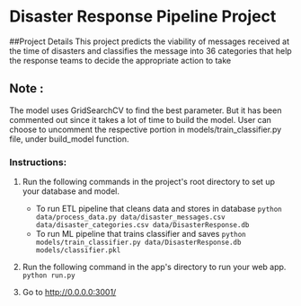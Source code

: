 # Disaster Response Pipeline Project

##Project Details
This project predicts the viability of messages received at the time of disasters and classifies the message into 36 categories that help the response teams to decide the appropriate action to take

## Note : 
The model uses GridSearchCV to find the best parameter. But it has been commented out since it takes a lot of time to build the model. User can choose to uncomment the respective portion in models/train_classifier.py file, under build_model function.

### Instructions:
1. Run the following commands in the project's root directory to set up your database and model.

    - To run ETL pipeline that cleans data and stores in database
        `python data/process_data.py data/disaster_messages.csv data/disaster_categories.csv data/DisasterResponse.db`
    - To run ML pipeline that trains classifier and saves
        `python models/train_classifier.py data/DisasterResponse.db models/classifier.pkl`

2. Run the following command in the app's directory to run your web app.
    `python run.py`

3. Go to http://0.0.0.0:3001/
